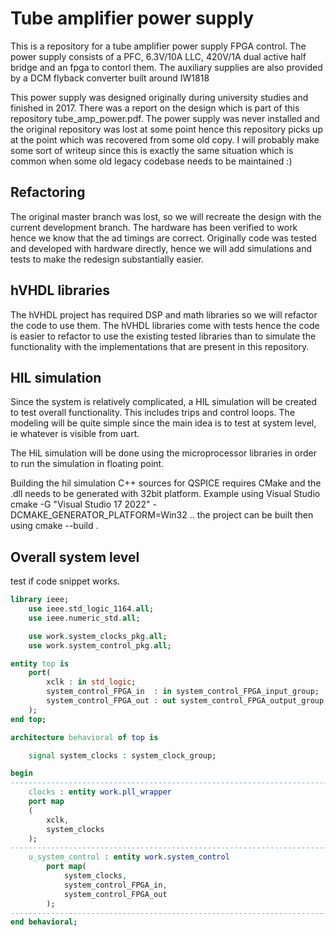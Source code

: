 # Tube amplifier power supply

This is a repository for a tube amplifier power supply FPGA control. The power supply consists of a PFC, 6.3V/10A LLC, 420V/1A dual active half bridge and an fpga to contorl them. The auxiliary supplies are also provided by a DCM flyback converter built around IW1818

This power supply was designed originally during university studies and finished in 2017. There was a report on the design which is part of this repository tube_amp_power.pdf. The power supply was never installed and the original repository was lost at some point hence this repository picks up at the point which was recovered from some old copy. I will probably make some sort of writeup since this is exactly the same situation which is common when some old legacy codebase needs to be maintained :)

## Refactoring
The original master branch was lost, so we will recreate the design with the current development branch. The hardware has been verified to work hence we know that the ad timings are correct. Originally code was tested and developed with hardware directly, hence we will add simulations and tests to make the redesign substantially easier.

## hVHDL libraries
The hVHDL project has required DSP and math libraries so we will refactor the code to use them. The hVHDL libraries come with tests hence the code is easier to refactor to use the existing tested libraries than to simulate the functionality with the implementations that are present in this repository.

## HIL simulation
Since the system is relatively complicated, a HIL simulation will be created to test overall functionality. This includes trips and control loops. The modeling will be quite simple since the main idea is to test at system level, ie whatever is visible from uart.

The HiL simulation will be done using the microprocessor libraries in order to run the simulation in floating point.

Building the hil simulation C++ sources for QSPICE requires CMake and the .dll needs to be generated with 32bit platform. Example using Visual Studio 
cmake -G "Visual Studio 17 2022" -DCMAKE_GENERATOR_PLATFORM=Win32 ..
the project can be built then using
cmake --build .

## Overall system level 

test if code snippet works.

```vhdl
library ieee;
    use ieee.std_logic_1164.all;
    use ieee.numeric_std.all;

    use work.system_clocks_pkg.all;
    use work.system_control_pkg.all;

entity top is
    port(
	    xclk : in std_logic;
        system_control_FPGA_in  : in system_control_FPGA_input_group;
        system_control_FPGA_out : out system_control_FPGA_output_group
    );
end top;

architecture behavioral of top is

    signal system_clocks : system_clock_group;

begin
------------------------------------------------------------------------
    clocks : entity work.pll_wrapper
	port map
	(
		xclk,
        system_clocks
	);
------------------------------------------------------------------------
    u_system_control : entity work.system_control
        port map(
            system_clocks,
            system_control_FPGA_in,
            system_control_FPGA_out
        );
------------------------------------------------------------------------
end behavioral;
```

